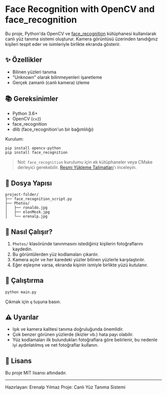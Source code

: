 # Face Recognition with OpenCV and face\_recognition

Bu proje, Python'da OpenCV ve [face\_recognition](https://github.com/ageitgey/face_recognition) kütüphanesi kullanılarak canlı yüz tanıma sistemi oluşturur. Kamera görüntüsü üzerinden tanıdığınız kişileri tespit eder ve isimleriyle birlikte ekranda gösterir.

## ✨ Özellikler

* Bilinen yüzleri tanıma
* "Unknown" olarak bilinmeyenleri işaretleme
* Gerçek zamanlı (canlı kamera) izleme

## 📚 Gereksinimler

* Python 3.6+
* OpenCV (`cv2`)
* face\_recognition
* dlib (face\_recognition'un bir bağımlılığı)

Kurulum:

```bash
pip install opencv-python
pip install face_recognition
```

> Not: `face_recognition` kurulumu için ek kütüphaneler veya CMake derleyici gerekebilir. [Resmi Yükleme Talimatları](https://github.com/ageitgey/face_recognition#installation)'ı inceleyin.

## 📁 Dosya Yapısı

```
project-folder/
├── face_recognition_script.py
├── Photos/
│   ├── ronaldo.jpg
│   ├── elonMosk.jpg
│   └── erenalp.jpg
```

## 🔧 Nasıl Çalışır?

1. `Photos/` klasöründe tanınmasını istediğiniz kişilerin fotoğraflarını kaydedin.
2. Bu görüntülerden yüz kodlamaları çıkarılır.
3. Kamera açılır ve her karedeki yüzler bilinen yüzlerle karşılaştırılır.
4. Eğer eşleşme varsa, ekranda kişinin ismiyle birlikte yüzü kutulanır.

## 🚀 Çalıştırma

```bash
python main.py
```

Çıkmak için `q` tuşuna basın.

## ⚠️ Uyarılar

* Işık ve kamera kalitesi tanıma doğruluğunda önemlidir.
* Çok benzer görünen yüzlerde (ikizler vb.) hata payı olabilir.
* Yüz kodlamaları ilk bulundukları fotoğraflara göre belirlenir, bu nedenle iyi aydınlatılmış ve net fotoğraflar kullanın.

## 📄 Lisans

Bu proje MIT lisansı altındadır.

---

Hazırlayan: Erenalp Yılmaz
Proje: Canlı Yüz Tanıma Sistemi
